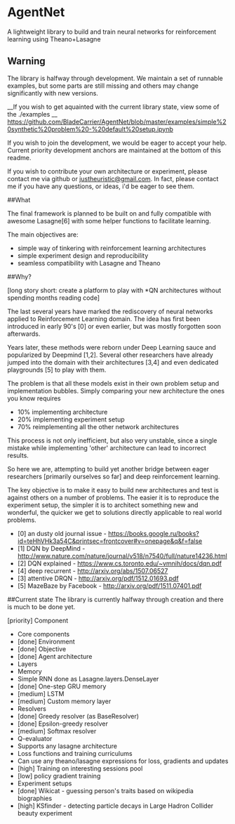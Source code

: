 # AgentNet
A lightweight library to build and train neural networks for reinforcement learning using Theano+Lasagne

## Warning
The library is halfway through development. We maintain a set of runnable examples, but some parts are still missing and others may change significantly with new versions.

__If you wish to get aquainted with the current library state, view some of the ./examples __
https://github.com/BladeCarrier/AgentNet/blob/master/examples/simple%20synthetic%20problem%20-%20default%20setup.ipynb

If you wish to join the development, we would be eager to accept your help. Current priority development anchors are maintained at the bottom of this readme. 

If you wish to contribute your own architecture or experiment, please contact me via github or justheuristic@gmail.com. In fact, please contact me if you have any questions, or ideas, i'd be eager to see them.

##What

The final framework is planned to be built on and fully compatible with awesome Lasagne[6] with some helper functions to facilitate learning.

The main objectives are:
* simple way of tinkering with reinforcement learning architectures
* simple experiment design and reproducibility
* seamless compatibility with Lasagne and Theano



##Why?

[long story short: create a platform to play with *QN architectures without spending months reading code]

The last several years have marked the rediscovery of neural networks applied to Reinforcement Learning domain. The idea has first been introduced in early 90's [0] or even earlier, but was mostly forgotten soon afterwards. 

Years later, these methods were reborn under Deep Learning sauce and popularized by Deepmind [1,2]. Several other researchers have already jumped into the domain with their architectures [3,4] and even dedicated playgrounds [5] to play with them.

The problem is that all these models exist in their own problem setup and implementation bubbles. Simply comparing your new architecture the ones you know requires 
* 10% implementing architecture
* 20% implementing experiment setup
* 70% reimplementing all the other network architectures

This process is not only inefficient, but also very unstable, since a single mistake while implementing 'other' architecture can lead to incorrect results.

So here we are, attempting to build yet another bridge between eager researchers [primarily ourselves so far] and deep reinforcement learning. 

The key objective is to make it easy to build new architectures and test is against others on a number of problems. The easier it is to reproduce the experiment setup, the simpler it is to architect something new and wonderful, the quicker we get to solutions directly applicable to real world problems.

* [0] an dusty old journal issue - https://books.google.ru/books?id=teHhVHk3a54C&printsec=frontcover#v=onepage&q&f=false
* [1] DQN by DeepMind - http://www.nature.com/nature/journal/v518/n7540/full/nature14236.html 
* [2] DQN explained - https://www.cs.toronto.edu/~vmnih/docs/dqn.pdf
* [4] deep recurrent  - http://arxiv.org/abs/1507.06527
* [3] attentive DRQN - http://arxiv.org/pdf/1512.01693.pdf
* [5] MazeBaze by Facebook - http://arxiv.org/pdf/1511.07401.pdf



##Current state
The library is currently halfway through creation and there is much to be done yet.

[priority] Component

* Core components
 * [done] Environment
 * [done] Objective
 * [done] Agent architecture
* Layers 
 * Memory 
  * Simple RNN done as Lasagne.layers.DenseLayer
  * [done] One-step GRU memory 
  * [medium] LSTM
  * [medium] Custom memory layer
 * Resolvers
  * [done] Greedy resolver (as BaseResolver) 
  * [done] Epsilon-greedy resolver
  * [medium] Softmax resolver
 * Q-evaluator
  * Supports any lasagne architecture 
* Loss functions and training curriculums
 * Can use any theano/lasagne expressions for loss, gradients and updates
 * [high] Training on interesting sessions pool
 * [low] policy gradient training
* Experiment setups
 * [done] Wikicat - guessing person's traits based on wikipedia biographies
 * [high] KSfinder - detecting particle decays in Large Hadron Collider beauty experiment 
